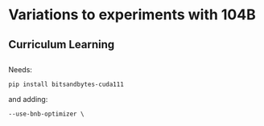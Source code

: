 # Variations to experiments with 104B


## Curriculum Learning



##

Needs:

```
pip install bitsandbytes-cuda111
```
and adding:
```
--use-bnb-optimizer \
```

